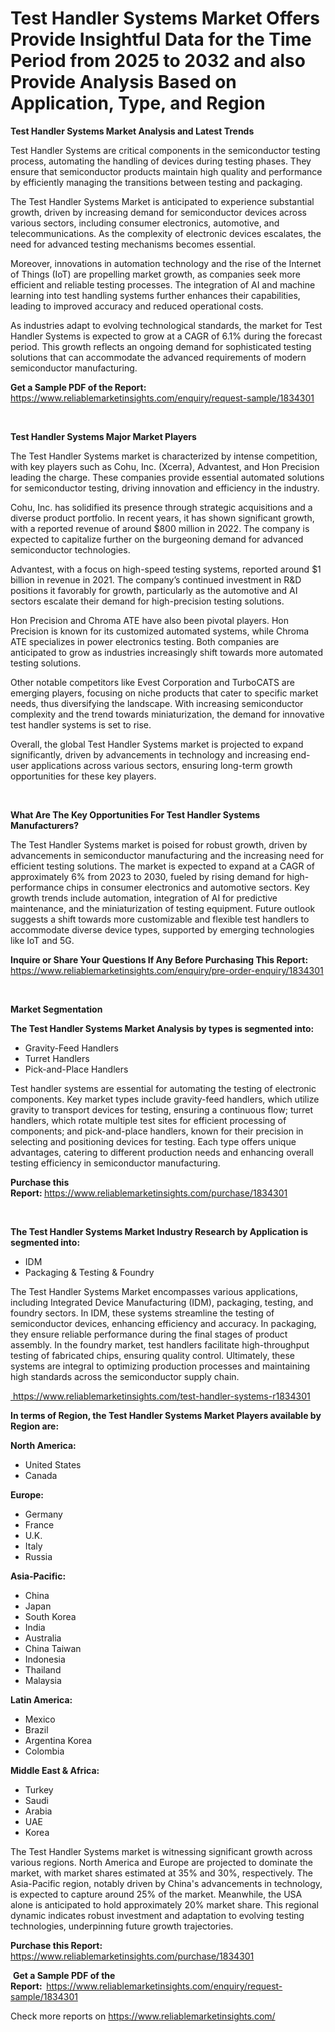 <p><h1>Test Handler Systems Market Offers Provide Insightful Data for the Time Period from 2025 to 2032 and also Provide Analysis Based on Application, Type, and Region</h1></p><p><strong>Test Handler Systems Market Analysis and Latest Trends</strong></p>
<p><p>Test Handler Systems are critical components in the semiconductor testing process, automating the handling of devices during testing phases. They ensure that semiconductor products maintain high quality and performance by efficiently managing the transitions between testing and packaging. </p><p>The Test Handler Systems Market is anticipated to experience substantial growth, driven by increasing demand for semiconductor devices across various sectors, including consumer electronics, automotive, and telecommunications. As the complexity of electronic devices escalates, the need for advanced testing mechanisms becomes essential. </p><p>Moreover, innovations in automation technology and the rise of the Internet of Things (IoT) are propelling market growth, as companies seek more efficient and reliable testing processes. The integration of AI and machine learning into test handling systems further enhances their capabilities, leading to improved accuracy and reduced operational costs. </p><p>As industries adapt to evolving technological standards, the market for Test Handler Systems is expected to grow at a CAGR of 6.1% during the forecast period. This growth reflects an ongoing demand for sophisticated testing solutions that can accommodate the advanced requirements of modern semiconductor manufacturing.</p></p>
<p><strong>Get a Sample PDF of the Report:&nbsp;</strong> <a href="https://www.reliablemarketinsights.com/enquiry/request-sample/1834301?utm_campaign=3289&utm_medium=2&utm_source=Github&utm_content=ia&utm_term=06042025&utm_id=test-handler-systems">https://www.reliablemarketinsights.com/enquiry/request-sample/1834301</a></p>
<p>&nbsp;</p>
<p><strong>Test Handler Systems Major Market Players</strong></p>
<p><p>The Test Handler Systems market is characterized by intense competition, with key players such as Cohu, Inc. (Xcerra), Advantest, and Hon Precision leading the charge. These companies provide essential automated solutions for semiconductor testing, driving innovation and efficiency in the industry.</p><p>Cohu, Inc. has solidified its presence through strategic acquisitions and a diverse product portfolio. In recent years, it has shown significant growth, with a reported revenue of around $800 million in 2022. The company is expected to capitalize further on the burgeoning demand for advanced semiconductor technologies.</p><p>Advantest, with a focus on high-speed testing systems, reported around $1 billion in revenue in 2021. The company’s continued investment in R&D positions it favorably for growth, particularly as the automotive and AI sectors escalate their demand for high-precision testing solutions.</p><p>Hon Precision and Chroma ATE have also been pivotal players. Hon Precision is known for its customized automated systems, while Chroma ATE specializes in power electronics testing. Both companies are anticipated to grow as industries increasingly shift towards more automated testing solutions.</p><p>Other notable competitors like Evest Corporation and TurboCATS are emerging players, focusing on niche products that cater to specific market needs, thus diversifying the landscape. With increasing semiconductor complexity and the trend towards miniaturization, the demand for innovative test handler systems is set to rise.</p><p>Overall, the global Test Handler Systems market is projected to expand significantly, driven by advancements in technology and increasing end-user applications across various sectors, ensuring long-term growth opportunities for these key players.</p></p>
<p>&nbsp;</p>
<p><strong>What Are The Key Opportunities For Test Handler Systems Manufacturers?</strong></p>
<p><p>The Test Handler Systems market is poised for robust growth, driven by advancements in semiconductor manufacturing and the increasing need for efficient testing solutions. The market is expected to expand at a CAGR of approximately 6% from 2023 to 2030, fueled by rising demand for high-performance chips in consumer electronics and automotive sectors. Key growth trends include automation, integration of AI for predictive maintenance, and the miniaturization of testing equipment. Future outlook suggests a shift towards more customizable and flexible test handlers to accommodate diverse device types, supported by emerging technologies like IoT and 5G.</p></p>
<p><strong>Inquire or Share Your Questions If Any Before Purchasing This Report:</strong> <a href="https://www.reliablemarketinsights.com/enquiry/pre-order-enquiry/1834301?utm_campaign=3289&utm_medium=2&utm_source=Github&utm_content=ia&utm_term=06042025&utm_id=test-handler-systems">https://www.reliablemarketinsights.com/enquiry/pre-order-enquiry/1834301</a></p>
<p>&nbsp;</p>
<p><strong>Market Segmentation</strong></p>
<p><strong>The Test Handler Systems Market Analysis by types is segmented into:</strong></p>
<p><ul><li>Gravity-Feed Handlers</li><li>Turret Handlers</li><li>Pick-and-Place Handlers</li></ul></p>
<p><p>Test handler systems are essential for automating the testing of electronic components. Key market types include gravity-feed handlers, which utilize gravity to transport devices for testing, ensuring a continuous flow; turret handlers, which rotate multiple test sites for efficient processing of components; and pick-and-place handlers, known for their precision in selecting and positioning devices for testing. Each type offers unique advantages, catering to different production needs and enhancing overall testing efficiency in semiconductor manufacturing.</p></p>
<p><strong>Purchase this Report:&nbsp;</strong><a href="https://www.reliablemarketinsights.com/purchase/1834301?utm_campaign=3289&utm_medium=2&utm_source=Github&utm_content=ia&utm_term=06042025&utm_id=test-handler-systems">https://www.reliablemarketinsights.com/purchase/1834301</a></p>
<p>&nbsp;</p>
<p><strong>The Test Handler Systems Market Industry Research by Application is segmented into:</strong></p>
<p><ul><li>IDM</li><li>Packaging & Testing & Foundry</li></ul></p>
<p><p>The Test Handler Systems Market encompasses various applications, including Integrated Device Manufacturing (IDM), packaging, testing, and foundry sectors. In IDM, these systems streamline the testing of semiconductor devices, enhancing efficiency and accuracy. In packaging, they ensure reliable performance during the final stages of product assembly. In the foundry market, test handlers facilitate high-throughput testing of fabricated chips, ensuring quality control. Ultimately, these systems are integral to optimizing production processes and maintaining high standards across the semiconductor supply chain.</p></p>
<p><a href="https://www.reliablemarketinsights.com/test-handler-systems-r1834301?utm_campaign=3289&utm_medium=2&utm_source=Github&utm_content=ia&utm_term=06042025&utm_id=test-handler-systems">&nbsp;https://www.reliablemarketinsights.com/test-handler-systems-r1834301</a></p>
<p><strong>In terms of Region, the Test Handler Systems Market Players available by Region are:</strong></p>
<p>
    <p> <strong> North America: </strong>
        <ul>
            <li>United States</li>
            <li>Canada</li>
        </ul>
        </p> 
    <p> <strong> Europe: </strong>
        <ul>
            <li>Germany</li>
            <li>France</li>
            <li>U.K.</li>
            <li>Italy</li>
            <li>Russia</li>
        </ul>
        </p> 
    <p> <strong> Asia-Pacific: </strong>
        <ul>
            <li>China</li>
            <li>Japan</li>
            <li>South Korea</li>
            <li>India</li>
            <li>Australia</li>
            <li>China Taiwan</li>
            <li>Indonesia</li>
            <li>Thailand</li>
            <li>Malaysia</li>
        </ul>
        </p> 
    <p> <strong> Latin America: </strong>
        <ul>
            <li>Mexico</li>
            <li>Brazil</li>
            <li>Argentina Korea</li>
            <li>Colombia</li>
        </ul>
        </p> 
    <p> <strong> Middle East & Africa: </strong>
        <ul>
            <li>Turkey</li>
            <li>Saudi</li>
            <li>Arabia</li>
            <li>UAE</li>
            <li>Korea</li>
        </ul>
    </p>
    </p>
<p><p>The Test Handler Systems market is witnessing significant growth across various regions. North America and Europe are projected to dominate the market, with market shares estimated at 35% and 30%, respectively. The Asia-Pacific region, notably driven by China's advancements in technology, is expected to capture around 25% of the market. Meanwhile, the USA alone is anticipated to hold approximately 20% market share. This regional dynamic indicates robust investment and adaptation to evolving testing technologies, underpinning future growth trajectories.</p></p>
<p><strong>Purchase this Report: </strong><a href="https://www.reliablemarketinsights.com/purchase/1834301?utm_campaign=3289&utm_medium=2&utm_source=Github&utm_content=ia&utm_term=06042025&utm_id=test-handler-systems">https://www.reliablemarketinsights.com/purchase/1834301</a></p>
<p>&nbsp;<strong>Get a Sample PDF of the Report:&nbsp;&nbsp;</strong><a href="https://www.reliablemarketinsights.com/enquiry/request-sample/1834301?utm_campaign=3289&utm_medium=2&utm_source=Github&utm_content=ia&utm_term=06042025&utm_id=test-handler-systems">https://www.reliablemarketinsights.com/enquiry/request-sample/1834301</a></p>
<p><strong></strong></p>
<p>Check more reports on <a href="https://www.reliablemarketinsights.com/?utm_campaign=3289&utm_medium=2&utm_source=Github&utm_content=ia&utm_term=06042025&utm_id=test-handler-systems">https://www.reliablemarketinsights.com/</a></p>